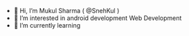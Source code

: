 - 👋 Hi, I’m Mukul Sharma ( @SnehKul )
- 👀 I’m interested in android development Web Development
- 🌱 I’m currently learning 

<!---
SnehKul/SnehKul is a ✨ special ✨ repository because its `README.md` (this file) appears on your GitHub profile.
You can click the Preview link to take a look at your changes.
--->
